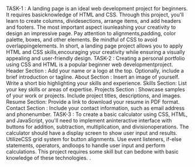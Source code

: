 TASK-1 : A landing page is an ideal web development project for beginners. It requires basicknowledge of HTML and CSS. Through this project, you'll learn to create columns, dividesections, arrange items, and add headers and footers. The most important aspect isunleashing your creativity to design an impressive page. Pay attention to alignments,padding, color palette, boxes, and other elements. Be mindful of CSS to avoid overlappingelements. In short, a landing page project allows you to apply HTML and CSS skills,encouraging your creativity while ensuring a visually appealing and user-friendly design.
TASK-2 : Creating a personal portfolio using CSS and HTML is a popular beginner web developmentproject.
Header Section
:
Add your name or a logo at the top.
Optionally, include a brief introduction or tagline.
About Section
: Insert an image of yourself.
Write a short bio highlighting your skills and experience.
Skills Section:
List your key skills or areas of expertise.
Projects Section
: Showcase samples of your work or projects.
Include project titles, descriptions, and images.
Resume Section:
Provide a link to download your resume in PDF format.
Contact Section
: Include your contact information, such as email address and phonenumber.
TASK-3 : To create a basic calculator using CSS, HTML, and JavaScript, you'll need to implement aninteractive interface with buttons for addition, subtraction, multiplication, and divisionoperations. The calculator should have a display screen to show user input and results. UtilizeCSS grid system for button alignments. Use event listeners, if-else statements, operators, andloops to handle user input and perform calculations. This project requires some skill but can bedone with basic knowledge of these technologies.
.
